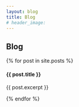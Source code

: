 ```yaml
---
layout: blog
title: Blog
# header_image: 
---
```

<section id="portfolio" class="bg-light-gray">
    <div class="container">
        <div class="row">
            <div class="col-lg-12 text-center">
                <h2 class="section-heading">Blog</h2>
            </div>
        </div>
        <div class="row">
        {% for post in site.posts %}
            <div class="col-md-4 col-sm-6 portfolio-item">
                <a href="{{post.url}}" class="portfolio-link">
                    <div class="portfolio-hover">
                        <div class="portfolio-hover-content">
                            <i class="fa fa-plus fa-3x"></i>
                        </div>
                    </div>
                    <img src="/img/portfolio/{{ post.thumbnail }}" class="img-responsive img-centered" alt="">
                </a>
                <div class="portfolio-caption">
                    <h4>{{ post.title }}</h4>
                    <p class="text-muted">{{ post.excerpt }}</p>
                </div>
            </div>
        {% endfor %}
        </div>
    </div>
</section>
